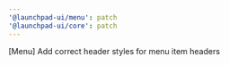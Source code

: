 ```yaml
---
'@launchpad-ui/menu': patch
'@launchpad-ui/core': patch
---
```


[Menu] Add correct header styles for menu item headers
